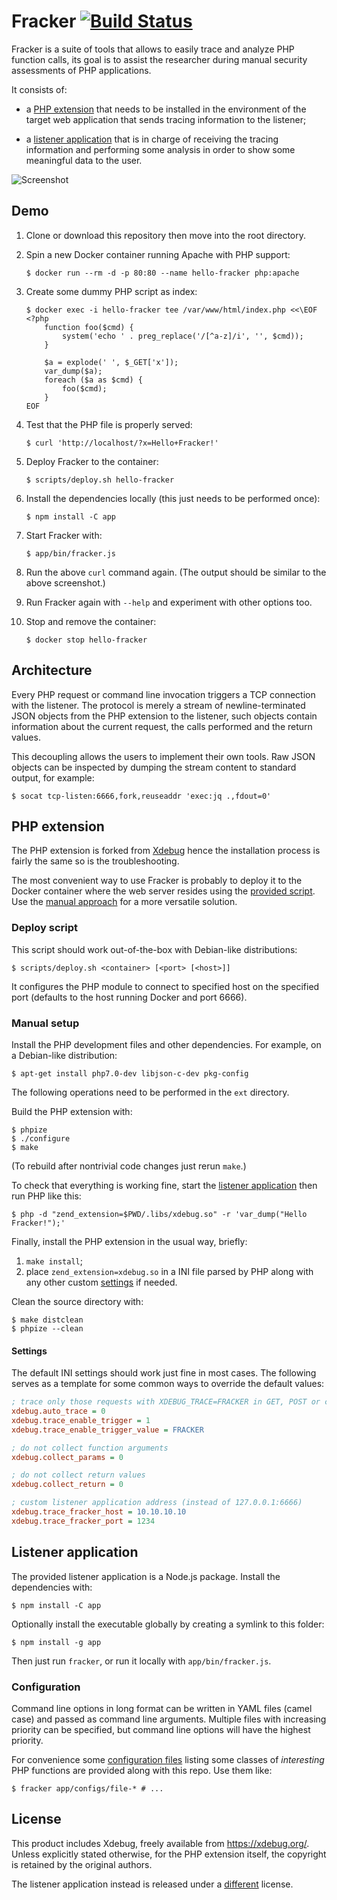 # Fracker [![Build Status][]][travis]

[Build Status]: https://travis-ci.com/cyrus-and/fracker.svg?branch=master
[travis]: https://travis-ci.com/cyrus-and/fracker

Fracker is a suite of tools that allows to easily trace and analyze PHP function calls, its goal is to assist the researcher during manual security assessments of PHP applications.

It consists of:

- a [PHP extension](#php-extension) that needs to be installed in the environment of the target web application that sends tracing information to the listener;

- a [listener application](#listener-application) that is in charge of receiving the tracing information and performing some analysis in order to show some meaningful data to the user.

![Screenshot](https://i.imgur.com/kcmq8PA.png)

## Demo

1.  Clone or download this repository then move into the root directory.

2.  Spin a new Docker container running Apache with PHP support:

    ```console
    $ docker run --rm -d -p 80:80 --name hello-fracker php:apache
    ```

3.  Create some dummy PHP script as index:

    ```console
    $ docker exec -i hello-fracker tee /var/www/html/index.php <<\EOF
    <?php
        function foo($cmd) {
            system('echo ' . preg_replace('/[^a-z]/i', '', $cmd));
        }

        $a = explode(' ', $_GET['x']);
        var_dump($a);
        foreach ($a as $cmd) {
            foo($cmd);
        }
    EOF
    ```

4.  Test that the PHP file is properly served:

    ```console
    $ curl 'http://localhost/?x=Hello+Fracker!'
    ```

5.  Deploy Fracker to the container:

    ```console
    $ scripts/deploy.sh hello-fracker
    ```

6.  Install the dependencies locally (this just needs to be performed once):

    ```console
    $ npm install -C app
    ```

7.  Start Fracker with:

    ```console
    $ app/bin/fracker.js
    ```

8.  Run the above `curl` command again. (The output should be similar to the above screenshot.)

9.  Run Fracker again with `--help` and experiment with other options too.

10. Stop and remove the container:

    ```console
    $ docker stop hello-fracker
    ```

## Architecture

Every PHP request or command line invocation triggers a TCP connection with the listener. The protocol is merely a stream of newline-terminated JSON objects from the PHP extension to the listener, such objects contain information about the current request, the calls performed and the return values.

This decoupling allows the users to implement their own tools. Raw JSON objects can be inspected by dumping the stream content to standard output, for example:

```console
$ socat tcp-listen:6666,fork,reuseaddr 'exec:jq .,fdout=0'
```

## PHP extension

The PHP extension is forked from [Xdebug][] hence the installation process is fairly the same so is the troubleshooting.

The most convenient way to use Fracker is probably to deploy it to the Docker container where the web server resides using the [provided script](#deploy-script). Use the [manual approach](#manual-setup) for a more versatile solution.

[Xdebug]: https://github.com/xdebug/xdebug

### Deploy script

This script should work out-of-the-box with Debian-like distributions:

```console
$ scripts/deploy.sh <container> [<port> [<host>]]
```

It configures the PHP module to connect to specified host on the specified port (defaults to the host running Docker and port 6666).

### Manual setup

Install the PHP development files and other dependencies. For example, on a Debian-like distribution:

```console
$ apt-get install php7.0-dev libjson-c-dev pkg-config
```

The following operations need to be performed in the `ext` directory.

Build the PHP extension with:

```console
$ phpize
$ ./configure
$ make
```

(To rebuild after nontrivial code changes just rerun `make`.)

To check that everything is working fine, start the [listener application](#listener-application) then run PHP like this:

```console
$ php -d "zend_extension=$PWD/.libs/xdebug.so" -r 'var_dump("Hello Fracker!");'
```

Finally, install the PHP extension in the usual way, briefly:

1. `make install`;
2. place `zend_extension=xdebug.so` in a INI file parsed by PHP along with any other custom [settings](#settings) if needed.

Clean the source directory with:

```console
$ make distclean
$ phpize --clean
```

#### Settings

The default INI settings should work just fine in most cases. The following serves as a template for some common ways to override the default values:

```ini
; trace only those requests with XDEBUG_TRACE=FRACKER in GET, POST or cookie
xdebug.auto_trace = 0
xdebug.trace_enable_trigger = 1
xdebug.trace_enable_trigger_value = FRACKER

; do not collect function arguments
xdebug.collect_params = 0

; do not collect return values
xdebug.collect_return = 0

; custom listener application address (instead of 127.0.0.1:6666)
xdebug.trace_fracker_host = 10.10.10.10
xdebug.trace_fracker_port = 1234
```

## Listener application

The provided listener application is a Node.js package. Install the dependencies with:

```console
$ npm install -C app
```

Optionally install the executable globally by creating a symlink to this folder:

```console
$ npm install -g app
```

Then just run `fracker`, or run it locally with `app/bin/fracker.js`.

### Configuration

Command line options in long format can be written in YAML files (camel case) and passed as command line arguments. Multiple files with increasing priority can be specified, but command line options will have the highest priority.

For convenience some [configuration files][configs] listing some classes of *interesting* PHP functions are provided along with this repo. Use them like:

```console
$ fracker app/configs/file-* # ...
```

[configs]: app/configs/

## License

This product includes Xdebug, freely available from <https://xdebug.org/>. Unless explicitly stated otherwise, for the PHP extension itself, the copyright is retained by the original authors.

The listener application instead is released under a [different](app/LICENSE) license.
